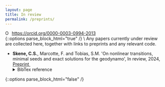 ```yaml
---
layout: page
title: In review
permalink: /preprints/
---
```

<!-- Print orcid id -->
<div itemscope itemtype="https://schema.org/Person"><a itemprop="sameAs" content="https://orcid.org/0000-0003-0994-2013" href="https://orcid.org/0000-0003-0994-2013" target="orcid.widget" rel="me noopener noreferrer" style="vertical-align:top;"><img src="https://orcid.org/sites/default/files/images/orcid_16x16.png" style="width:1em;margin-right:.5em;" alt="ORCID iD icon">https://orcid.org/0000-0003-0994-2013</a></div>
<!-- Collapsible code from https://www.endtoend.ai/tutorial/collapsible-code-blocks/ -->
{::options parse_block_html="true" /}
\
Any papers currently under review are collected here, together with links to preprints and any relevant code.

* **Skene, C.S.**, Marcotte, F. and Tobias, S.M. 'On nonlinear transitions, minimal seeds and exact solutions for the geodynamo', In review, 2024, [Preprint <img src="https://static.arxiv.org/static/browse/0.3.4/images/icons/smileybones-pixel.png" style="width:1em;">](https://arxiv.org/abs/2411.05499)  
    <details><summary markdown="span">BibTex reference</summary>
    ```
   @misc{skene_marcotte_2024,
      title={On nonlinear transitions, minimal seeds and exact solutions for the geodynamo}, 
      author={Skene, Calum S. and Marcotte, Florence and Tobias, Steven M.},
      year={2024},
      eprint={2411.05499},
      archivePrefix={arXiv},
      primaryClass={physics.flu-dyn},
      url={https://arxiv.org/abs/2411.05499}, 
   } 
   ```
   </details>

{::options parse_block_html="false" /}